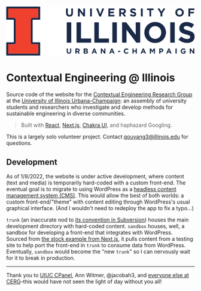 ![UIUC](trunk/public/vector-graphics/full-wordmark.svg)

# Contextual Engineering @ Illinois

Source code of the website for the [Contextual Engineering Research Group](https://contextual.engineering.illinois.edu/) at the [University of Illinois Urbana-Champaign](https://illinois.edu/): an assembly of university students and researchers who investigate and develop methods for sustainable engineering in diverse communities.

> Built with [React](https://reactjs.org/), [Next.js](https://nextjs.org/), [Chakra UI](https://chakra-ui.com/), and haphazard Googling.

This is a largely solo volunteer project. Contact qouyang3@illinois.edu for questions.

## Development

As of 1/8/2022, the website is under active development, where content (text and media) is temporarily hard-coded with a custom front-end. The eventual goal is to migrate to using WordPress as a [headless content management system (CMS)](https://www.contentful.com/r/knowledgebase/what-is-headless-cms/). This would allow the best of both worlds: a custom front-end/"theme" with content editing through WordPress's usual graphical interface. (And I wouldn't need to redeploy the app to fix a typo...)

`trunk` (an inaccurate nod to [its convention in Subversion](https://svnbook.red-bean.com/en/1.8/svn.tour.importing.html#svn.tour.importing.layout)) houses the main development directory with hard-coded content. `sandbox` houses, well, a sandbox for developing a front-end that integrates with WordPress. Sourced from [the stock example from Next.js](https://github.com/vercel/next.js/tree/canary/examples/cms-wordpress), it pulls content from a testing site to help port the front-end in `trunk` to consume data from WordPress. Eventually, `sandbox` would become the "new `trunk`" so I can nervously wait for it to break in production.

---

Thank you to [UIUC CPanel](https://web.illinois.edu/), Ann Witmer, @jacobah3, and [everyone else at CERG](https://contextual.engineering.illinois.edu/people)–this would have not seen the light of day without you all!